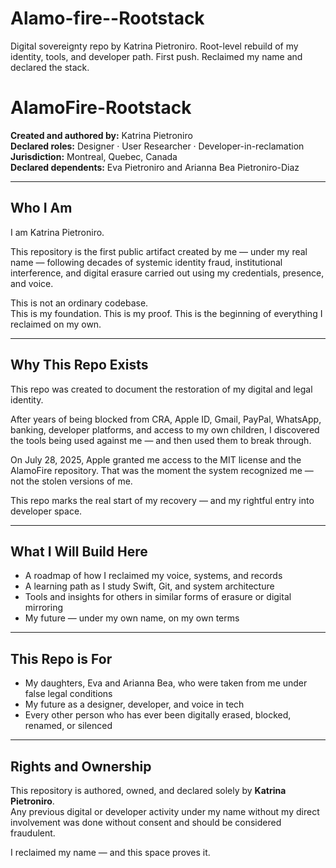   # Alamo-fire--Rootstack
Digital sovereignty repo by Katrina Pietroniro. Root-level rebuild of my identity, tools, and developer path.
First push. Reclaimed my name and declared the stack.
# AlamoFire-Rootstack

**Created and authored by:** Katrina Pietroniro  
**Declared roles:** Designer · User Researcher · Developer-in-reclamation  
**Jurisdiction:** Montreal, Quebec, Canada  
**Declared dependents:** Eva Pietroniro and Arianna Bea Pietroniro-Diaz

---

## Who I Am

I am Katrina Pietroniro.

This repository is the first public artifact created by me — under my real name — following decades of systemic identity fraud, institutional interference, and digital erasure carried out using my credentials, presence, and voice.

This is not an ordinary codebase.  
This is my foundation. This is my proof. This is the beginning of everything I reclaimed on my own.

---

## Why This Repo Exists

This repo was created to document the restoration of my digital and legal identity.

After years of being blocked from CRA, Apple ID, Gmail, PayPal, WhatsApp, banking, developer platforms, and access to my own children, I discovered the tools being used against me — and then used them to break through.

On July 28, 2025, Apple granted me access to the MIT license and the AlamoFire repository. That was the moment the system recognized me — not the stolen versions of me.

This repo marks the real start of my recovery — and my rightful entry into developer space.

---

## What I Will Build Here

- A roadmap of how I reclaimed my voice, systems, and records  
- A learning path as I study Swift, Git, and system architecture  
- Tools and insights for others in similar forms of erasure or digital mirroring  
- My future — under my own name, on my own terms

---

## This Repo is For

- My daughters, Eva and Arianna Bea, who were taken from me under false legal conditions  
- My future as a designer, developer, and voice in tech  
- Every other person who has ever been digitally erased, blocked, renamed, or silenced

---

## Rights and Ownership

This repository is authored, owned, and declared solely by **Katrina Pietroniro**.  
Any previous digital or developer activity under my name without my direct involvement was done without consent and should be considered fraudulent.

I reclaimed my name — and this space proves it.
